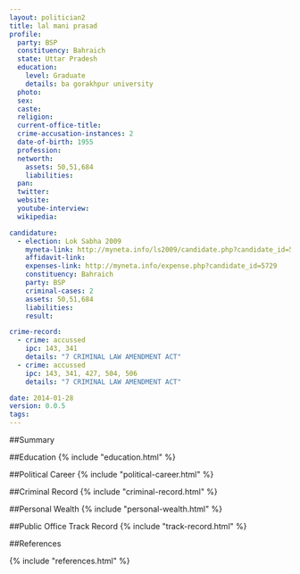 ```yaml
---
layout: politician2
title: lal mani prasad
profile: 
  party: BSP
  constituency: Bahraich
  state: Uttar Pradesh
  education: 
    level: Graduate
    details: ba gorakhpur university
  photo: 
  sex: 
  caste: 
  religion: 
  current-office-title: 
  crime-accusation-instances: 2
  date-of-birth: 1955
  profession: 
  networth: 
    assets: 50,51,684
    liabilities: 
  pan: 
  twitter: 
  website: 
  youtube-interview: 
  wikipedia: 

candidature: 
  - election: Lok Sabha 2009
    myneta-link: http://myneta.info/ls2009/candidate.php?candidate_id=5729
    affidavit-link: 
    expenses-link: http://myneta.info/expense.php?candidate_id=5729
    constituency: Bahraich 
    party: BSP
    criminal-cases: 2
    assets: 50,51,684
    liabilities: 
    result:  

crime-record: 
  - crime: accussed
    ipc: 143, 341
    details: "7 CRIMINAL LAW AMENDMENT ACT" 
  - crime: accussed
    ipc: 143, 341, 427, 504, 506
    details: "7 CRIMINAL LAW AMENDMENT ACT" 

date: 2014-01-28
version: 0.0.5
tags: 
---
```

##Summary


##Education
{% include "education.html" %}


##Political Career
{% include "political-career.html" %}


##Criminal Record
{% include "criminal-record.html" %}


##Personal Wealth
{% include "personal-wealth.html" %}


##Public Office Track Record
{% include "track-record.html" %}


##References


{% include "references.html" %}
